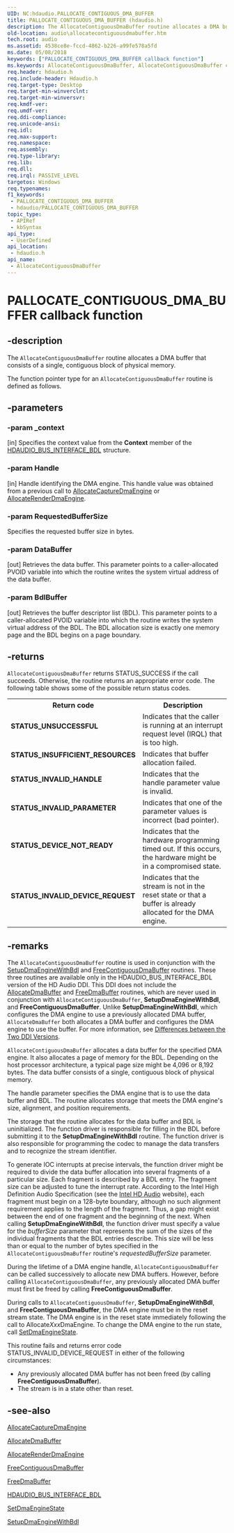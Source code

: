 ```yaml
---
UID: NC:hdaudio.PALLOCATE_CONTIGUOUS_DMA_BUFFER
title: PALLOCATE_CONTIGUOUS_DMA_BUFFER (hdaudio.h)
description: The AllocateContiguousDmaBuffer routine allocates a DMA buffer that consists of a single, contiguous block of physical memory.The function pointer type for an AllocateContiguousDmaBuffer routine is defined as follows.
old-location: audio\allocatecontiguousdmabuffer.htm
tech.root: audio
ms.assetid: 4538ce8e-fccd-4862-b226-a99fe578a5fd
ms.date: 05/08/2018
keywords: ["PALLOCATE_CONTIGUOUS_DMA_BUFFER callback function"]
ms.keywords: AllocateContiguousDmaBuffer, AllocateContiguousDmaBuffer callback function [Audio Devices], PALLOCATE_CONTIGUOUS_DMA_BUFFER, PALLOCATE_CONTIGUOUS_DMA_BUFFER callback, aud-prop2_c9f2fa85-0967-4793-9092-9f95986c2126.xml, audio.allocatecontiguousdmabuffer, hdaudio/AllocateContiguousDmaBuffer
req.header: hdaudio.h
req.include-header: Hdaudio.h
req.target-type: Desktop
req.target-min-winverclnt: 
req.target-min-winversvr: 
req.kmdf-ver: 
req.umdf-ver: 
req.ddi-compliance: 
req.unicode-ansi: 
req.idl: 
req.max-support: 
req.namespace: 
req.assembly: 
req.type-library: 
req.lib: 
req.dll: 
req.irql: PASSIVE_LEVEL
targetos: Windows
req.typenames: 
f1_keywords:
 - PALLOCATE_CONTIGUOUS_DMA_BUFFER
 - hdaudio/PALLOCATE_CONTIGUOUS_DMA_BUFFER
topic_type:
 - APIRef
 - kbSyntax
api_type:
 - UserDefined
api_location:
 - hdaudio.h
api_name:
 - AllocateContiguousDmaBuffer
---
```


# PALLOCATE_CONTIGUOUS_DMA_BUFFER callback function


## -description

The <code>AllocateContiguousDmaBuffer</code> routine allocates a DMA buffer that consists of a single, contiguous block of physical memory.

The function pointer type for an <code>AllocateContiguousDmaBuffer</code> routine is defined as follows.

## -parameters

### -param _context 

[in]
Specifies the context value from the <b>Context</b> member of the <a href="/windows-hardware/drivers/ddi/hdaudio/ns-hdaudio-_hdaudio_bus_interface_bdl">HDAUDIO_BUS_INTERFACE_BDL</a> structure.

### -param Handle 

[in]
Handle identifying the DMA engine. This handle value was obtained from a previous call to <a href="/windows-hardware/drivers/ddi/hdaudio/nc-hdaudio-pallocate_capture_dma_engine">AllocateCaptureDmaEngine</a> or <a href="/windows-hardware/drivers/ddi/hdaudio/nc-hdaudio-pallocate_render_dma_engine">AllocateRenderDmaEngine</a>.

### -param RequestedBufferSize

Specifies the requested buffer size in bytes.

### -param DataBuffer 

[out]
Retrieves the data buffer. This parameter points to a caller-allocated PVOID variable into which the routine writes the system virtual address of the data buffer.

### -param BdlBuffer 

[out]
Retrieves the buffer descriptor list (BDL). This parameter points to a caller-allocated PVOID variable into which the routine writes the system virtual address of the BDL. The BDL allocation size is exactly one memory page and the BDL begins on a page boundary.

## -returns

<code>AllocateContiguousDmaBuffer</code> returns STATUS_SUCCESS if the call succeeds. Otherwise, the routine returns an appropriate error code. The following table shows some of the possible return status codes.

<table>
<tr>
<th>Return code</th>
<th>Description</th>
</tr>
<tr>
<td width="40%">
<dl>
<dt><b>STATUS_UNSUCCESSFUL</b></dt>
</dl>
</td>
<td width="60%">
Indicates that the caller is running at an interrupt request level (IRQL) that is too high.

</td>
</tr>
<tr>
<td width="40%">
<dl>
<dt><b>STATUS_INSUFFICIENT_RESOURCES</b></dt>
</dl>
</td>
<td width="60%">
Indicates that buffer allocation failed.

</td>
</tr>
<tr>
<td width="40%">
<dl>
<dt><b>STATUS_INVALID_HANDLE</b></dt>
</dl>
</td>
<td width="60%">
Indicates that the handle parameter value is invalid.

</td>
</tr>
<tr>
<td width="40%">
<dl>
<dt><b>STATUS_INVALID_PARAMETER</b></dt>
</dl>
</td>
<td width="60%">
Indicates that one of the parameter values is incorrect (bad pointer).

</td>
</tr>
<tr>
<td width="40%">
<dl>
<dt><b>STATUS_DEVICE_NOT_READY</b></dt>
</dl>
</td>
<td width="60%">
Indicates that the hardware programming timed out. If this occurs, the hardware might be in a compromised state.

</td>
</tr>
<tr>
<td width="40%">
<dl>
<dt><b>STATUS_INVALID_DEVICE_REQUEST</b></dt>
</dl>
</td>
<td width="60%">
Indicates that the stream is not in the reset state or that a buffer is already allocated for the DMA engine.

</td>
</tr>
</table>

## -remarks

The <code>AllocateContiguousDmaBuffer</code> routine is used in conjunction with the <a href="/windows-hardware/drivers/ddi/hdaudio/nc-hdaudio-psetup_dma_engine_with_bdl">SetupDmaEngineWithBdl</a> and <a href="/windows-hardware/drivers/ddi/hdaudio/nc-hdaudio-pfree_contiguous_dma_buffer">FreeContiguousDmaBuffer</a> routines. These three routines are available only in the HDAUDIO_BUS_INTERFACE_BDL version of the HD Audio DDI. This DDI does not include the <a href="/windows-hardware/drivers/ddi/hdaudio/nc-hdaudio-pallocate_dma_buffer">AllocateDmaBuffer</a> and <a href="/windows-hardware/drivers/ddi/hdaudio/nc-hdaudio-pfree_dma_buffer">FreeDmaBuffer</a> routines, which are never used in conjunction with <code>AllocateContiguousDmaBuffer</code>, <b>SetupDmaEngineWithBdl</b>, and <b>FreeContiguousDmaBuffer</b>. Unlike <b>SetupDmaEngineWithBdl</b>, which configures the DMA engine to use a previously allocated DMA buffer, <code>AllocateDmaBuffer</code> both allocates a DMA buffer and configures the DMA engine to use the buffer. For more information, see <a href="/windows-hardware/drivers/audio/differences-between-the-hd-audio-ddi-versions">Differences between the Two DDI Versions</a>.

<code>AllocateContiguousDmaBuffer</code> allocates a data buffer for the specified DMA engine. It also allocates a page of memory for the BDL. Depending on the host processor architecture, a typical page size might be 4,096 or 8,192 bytes. The data buffer consists of a single, contiguous block of physical memory.

The handle parameter specifies the DMA engine that is to use the data buffer and BDL. The routine allocates storage that meets the DMA engine's size, alignment, and position requirements.

The storage that the routine allocates for the data buffer and BDL is uninitialized. The function driver is responsible for filling in the BDL before submitting it to the <b>SetupDmaEngineWithBdl</b> routine. The function driver is also responsible for programming the codec to manage the data transfers and to recognize the stream identifier.

To generate IOC interrupts at precise intervals, the function driver might be required to divide the data buffer allocation into several fragments of a particular size. Each fragment is described by a BDL entry. The fragment size can be adjusted to tune the interrupt rate. According to the Intel High Definition Audio Specification (see the <a href="https://go.microsoft.com/fwlink/p/?linkid=42508">Intel HD Audio</a> website), each fragment must begin on a 128-byte boundary, although no such alignment requirement applies to the length of the fragment. Thus, a gap might exist between the end of one fragment and the beginning of the next. When calling <b>SetupDmaEngineWithBdl</b>, the function driver must specify a value for the <i>bufferSize</i> parameter that represents the sum of the sizes of the individual fragments that the BDL entries describe. This size will be less than or equal to the number of bytes specified in the <code>AllocateContiguousDmaBuffer</code> routine's <i>requestedBufferSize</i> parameter.

During the lifetime of a DMA engine handle, <code>AllocateContiguousDmaBuffer</code> can be called successively to allocate new DMA buffers. However, before calling <code>AllocateContiguousDmaBuffer</code>, any previously allocated DMA buffer must first be freed by calling <b>FreeContiguousDmaBuffer</b>.

During calls to <code>AllocateContiguousDmaBuffer</code>, <b>SetupDmaEngineWithBdl</b>, and <b>FreeContiguousDmaBuffer</b>, the DMA engine must be in the reset stream state. The DMA engine is in the reset state immediately following the call to Allocate<i>Xxx</i>DmaEngine. To change the DMA engine to the run state, call <a href="/windows-hardware/drivers/ddi/hdaudio/nc-hdaudio-pset_dma_engine_state">SetDmaEngineState</a>.

This routine fails and returns error code STATUS_INVALID_DEVICE_REQUEST in either of the following circumstances:

<ul>
<li>
Any previously allocated DMA buffer has not been freed (by calling <b>FreeContiguousDmaBuffer</b>).

</li>
<li>
The stream is in a state other than reset.

</li>
</ul>

## -see-also

<a href="/windows-hardware/drivers/ddi/hdaudio/nc-hdaudio-pallocate_capture_dma_engine">AllocateCaptureDmaEngine</a>



<a href="/windows-hardware/drivers/ddi/hdaudio/nc-hdaudio-pallocate_dma_buffer">AllocateDmaBuffer</a>



<a href="/windows-hardware/drivers/ddi/hdaudio/nc-hdaudio-pallocate_render_dma_engine">AllocateRenderDmaEngine</a>



<a href="/windows-hardware/drivers/ddi/hdaudio/nc-hdaudio-pfree_contiguous_dma_buffer">FreeContiguousDmaBuffer</a>



<a href="/windows-hardware/drivers/ddi/hdaudio/nc-hdaudio-pfree_dma_buffer">FreeDmaBuffer</a>



<a href="/windows-hardware/drivers/ddi/hdaudio/ns-hdaudio-_hdaudio_bus_interface_bdl">HDAUDIO_BUS_INTERFACE_BDL</a>



<a href="/windows-hardware/drivers/ddi/hdaudio/nc-hdaudio-pset_dma_engine_state">SetDmaEngineState</a>



<a href="/windows-hardware/drivers/ddi/hdaudio/nc-hdaudio-psetup_dma_engine_with_bdl">SetupDmaEngineWithBdl</a>